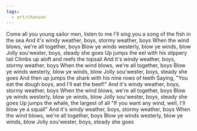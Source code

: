 ```yaml
---
tags:
  - art/chanson
---
```

Come all you young sailor men, listen to me
I'll sing you a song of the fish in the sea
And it's windy weather, boys, stormy weather, boys
When the wind blows, we're all together, boys
Blow ye winds westerly, blow ye winds, blow
Jolly sou'wester, boys, steady she goes
Up jumps the eel with his slippery tail
Climbs up aloft and reefs the topsail
And it's windy weather, boys, stormy weather, boys
When the wind blows, we're all together, boys
Blow ye winds westerly, blow ye winds, blow
Jolly sou'wester, boys, steady she goes
And then up jumps the shark with his nine rows of teeth
Saying, "You eat the dough boys, and I'll eat the beef!"
And it's windy weather, boys, stormy weather, boys
When the wind blows, we're all together, boys
Blow ye winds westerly, blow ye winds, blow
Jolly sou'wester, boys, steady she goes
Up jumps the whale, the largest of all
"If you want any wind, well, I'll blow ye a squall"
And it's windy weather, boys, stormy weather, boys
When the wind blows, we're all together, boys
Blow ye winds westerly, blow ye winds, blow
Jolly sou'wester, boys, steady she goes